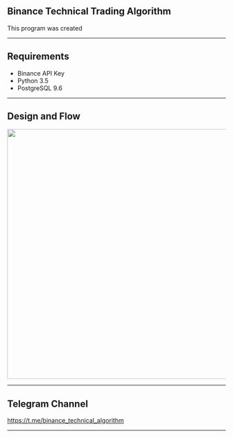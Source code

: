 ## Binance Technical Trading Algorithm
This program was created 

---

## Requirements
- Binance API Key
- Python 3.5
- PostgreSQL 9.6

---

## Design and Flow
<img src="https://swkxrg.dm.files.1drv.com/y4mRgJuaoqWLkQ90OzjkIjVE8_HgnCcqmo2nx9jb_9mEJuou8t9ZORrU6ZRHT1G7LHQQNeb7qcMdud5BYL1NILT4Eqd2_0VpooyS8gDQ0du4UV1c3XBnHY3j350TL8ybf45MgAZDTzXHyj38M0qgICIdgYn5O9nA7DKEoACjC5X-uOTN4tFN7QyH9SYt3GVaRtN3SgJQ4DeC_AYtIM7JakrPQ?width=1024&height=576&cropmode=none" width="1024" height="576" />

---

## Telegram Channel
https://t.me/binance_technical_algorithm

---
